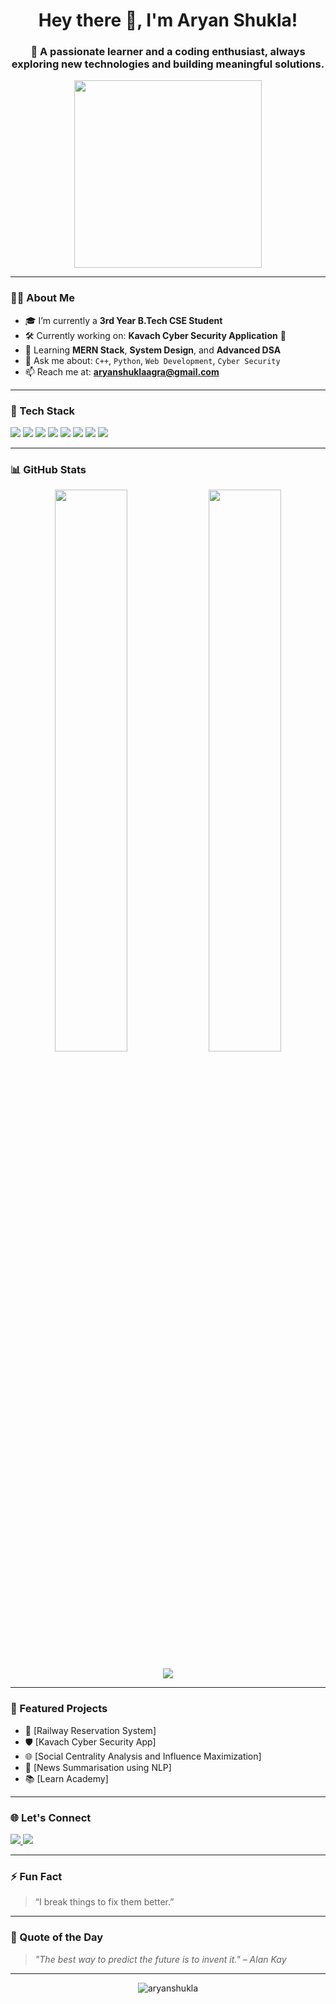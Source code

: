 <h1 align="center">Hey there 👋, I'm Aryan Shukla!</h1>
<h3 align="center">🚀 A passionate learner and a coding enthusiast, always exploring new technologies and building meaningful solutions.</h3>

<p align="center">
  <img src="https://media.giphy.com/media/qgQUggAC3Pfv687qPC/giphy.gif" width="300" />
</p>

---

### 👨‍💻 About Me

- 🎓 I’m currently a **3rd Year B.Tech CSE Student**
- 🛠 Currently working on: **Kavach Cyber Security Application** 🔐
- 🌱 Learning **MERN Stack**, **System Design**, and **Advanced DSA**
- 💬 Ask me about: `C++`, `Python`, `Web Development`, `Cyber Security`
- 📫 Reach me at: **aryanshuklaagra@gmail.com**

---

### 🧠 Tech Stack

<p align="left">
  <img src="https://img.shields.io/badge/C++-00599C?style=for-the-badge&logo=cplusplus&logoColor=white"/>
  <img src="https://img.shields.io/badge/Python-FFD43B?style=for-the-badge&logo=python&logoColor=blue"/>
  <img src="https://img.shields.io/badge/JavaScript-F0DB4F?style=for-the-badge&logo=javascript&logoColor=black"/>
  <img src="https://img.shields.io/badge/React-20232a?style=for-the-badge&logo=react&logoColor=61DAFB"/>
  <img src="https://img.shields.io/badge/Node.js-339933?style=for-the-badge&logo=nodedotjs&logoColor=white"/>
  <img src="https://img.shields.io/badge/MongoDB-4EA94B?style=for-the-badge&logo=mongodb&logoColor=white"/>
  <img src="https://img.shields.io/badge/PostgreSQL-4169E1?style=for-the-badge&logo=postgresql&logoColor=white"/>
  <img src="https://img.shields.io/badge/Git-F05032?style=for-the-badge&logo=git&logoColor=white"/>
</p>

---

### 📊 GitHub Stats

<p align="center">
  <img width="48%" src="https://github-readme-stats.vercel.app/api?username=aryanshukla&show_icons=true&theme=tokyonight" />
  <img width="48%" src="https://github-readme-stats.vercel.app/api/top-langs/?username=aryanshukla&layout=compact&theme=tokyonight" />
</p>

<p align="center">
  <img src="https://github-readme-streak-stats.herokuapp.com/?user=aryanshukla&theme=tokyonight"/>
</p>

---

### 💼 Featured Projects

- 🚆 [Railway Reservation System]
- 🛡 [Kavach Cyber Security App]
- 🌐 [Social Centrality Analysis and Influence Maximization]
- 📰 [News Summarisation using NLP]
- 📚 [Learn Academy]

---

### 🌐 Let's Connect

<p align="left">
  <a href="https://www.linkedin.com/in/aryan-shukla-914a541b8/" target="_blank">
    <img src="https://img.shields.io/badge/LinkedIn-0077B5?style=for-the-badge&logo=linkedin&logoColor=white"/>
  </a>
  <a href="aryanshuklaagra@gmail.com">
    <img src="https://img.shields.io/badge/Gmail-D14836?style=for-the-badge&logo=gmail&logoColor=white"/>
  </a>
</p>

---

### ⚡ Fun Fact
> “I break things to fix them better.”

---

### 🧠 Quote of the Day

> *"The best way to predict the future is to invent it." – Alan Kay*

---

<p align="center">
  <img src="https://komarev.com/ghpvc/?username=aryanshukla&label=Profile%20views&color=0e75b6&style=flat" alt="aryanshukla" />
</p>
